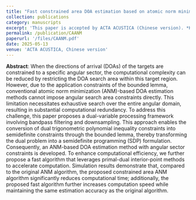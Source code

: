 ```yaml
---
title: "Fast constrained area DOA estimation based on atomic norm minimization (in Chinese)"
collection: publications
category: manuscripts
excerpt: 'This paper is accepted by ACTA ACUSTICA (Chinese version). *Keywords*: Constrained area, Direction of arrival estimation, Atomic norm minimization, Semi-definite programming, Primal-dual interior point method'
permalink: /publication/CAANM
paperurl: '/files/CAANM.pdf'
date: 2025-05-13
venue: 'ACTA ACUSTICA, Chinese version'
---
```


**Abstract**: When the directions of arrival (DOAs) of the targets are constrained to a specific angular sector, the computational complexity can be reduced by restricting the DOA search area within this target region. However, due to the application constraints of the bounded lemma, conventional atomic norm minimization (ANM)-based DOA estimation methods cannot impose angular search area constraints directly. This limitation necessitates exhaustive search over the entire angular domain, resulting in substantial computational redundancy. To address this challenge, this paper proposes a dual-variable processing framework involving bandpass filtering and downsampling. This approach enables the conversion of dual trigonometric polynomial inequality constraints into semidefinite constraints through the bounded lemma, thereby transforming the dual problem into a semidefinite programming (SDP) formulation. Consequently, an ANM-based DOA estimation method with angular sector constraints is developed. To enhance computational efficiency, we further propose a fast algorithm that leverages primal-dual interior-point methods to accelerate computation. Simulation results demonstrate that, compared to the original ANM algorithm, the proposed constrained area ANM algorithm significantly reduces computational time; additionally, the proposed fast algorithm further increases computation speed while maintaining the same estimation accuracy as the original algorithm.
